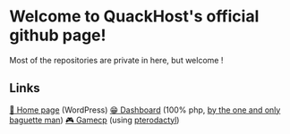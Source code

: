 # Welcome to QuackHost's official github page!
Most of the repositories are private in here, but welcome !

## Links
[🏡 Home page](https://quackhost.uk) (WordPress)
[😁 Dashboard](https://client.quackhost.uk) (100% php, [by the one and only baguette man](https://github.com/shadowdevfr))
[🎮 Gamecp](https://gamecp.quackhost.uk) (using [pterodactyl](https://github.com/pterodactyl/panel))
